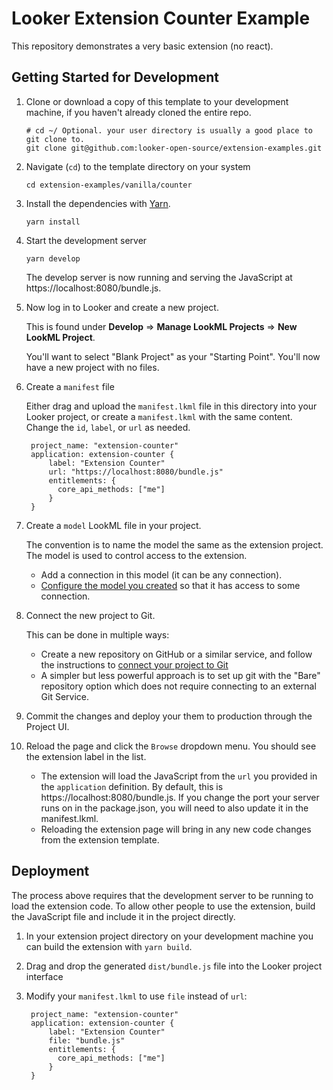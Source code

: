 # Looker Extension Counter Example

This repository demonstrates a very basic extension (no react).

## Getting Started for Development

1. Clone or download a copy of this template to your development machine, if you haven't already cloned the entire repo.

   ```
   # cd ~/ Optional. your user directory is usually a good place to git clone to.
   git clone git@github.com:looker-open-source/extension-examples.git
   ```

2. Navigate (`cd`) to the template directory on your system

   ```
   cd extension-examples/vanilla/counter
   ```

3. Install the dependencies with [Yarn](https://yarnpkg.com/).

   ```
   yarn install
   ```

4. Start the development server

   ```
   yarn develop
   ```

   The develop server is now running and serving the JavaScript at https://localhost:8080/bundle.js.

5. Now log in to Looker and create a new project.

   This is found under **Develop** => **Manage LookML Projects** => **New LookML Project**.

   You'll want to select "Blank Project" as your "Starting Point". You'll now have a new project with no files.

6. Create a `manifest` file

   Either drag and upload the `manifest.lkml` file in this directory into your Looker project, or create a `manifest.lkml` with the same content. Change the `id`, `label`, or `url` as needed.

   ```
    project_name: "extension-counter"
    application: extension-counter {
        label: "Extension Counter"
        url: "https://localhost:8080/bundle.js"
        entitlements: {
          core_api_methods: ["me"]
        }
    }
   ```

7. Create a `model` LookML file in your project.

   The convention is to name the model the same as the extension project. The model is used to control access to the extension.

   - Add a connection in this model (it can be any connection).
   - [Configure the model you created](https://docs.looker.com/data-modeling/getting-started/create-projects#configuring_a_model) so that it has access to some connection.

8. Connect the new project to Git.

   This can be done in multiple ways:

   - Create a new repository on GitHub or a similar service, and follow the instructions to [connect your project to Git](https://docs.looker.com/data-modeling/getting-started/setting-up-git-connection)
   - A simpler but less powerful approach is to set up git with the "Bare" repository option which does not require connecting to an external Git Service.

9. Commit the changes and deploy your them to production through the Project UI.

10. Reload the page and click the `Browse` dropdown menu. You should see the extension label in the list.

    - The extension will load the JavaScript from the `url` you provided in the `application` definition. By default, this is https://localhost:8080/bundle.js. If you change the port your server runs on in the package.json, you will need to also update it in the manifest.lkml.
    - Reloading the extension page will bring in any new code changes from the extension template.

## Deployment

The process above requires that the development server to be running to load the extension code. To allow other people to use the extension, build the JavaScript file and include it in the project directly.

1. In your extension project directory on your development machine you can build the extension with `yarn build`.
2. Drag and drop the generated `dist/bundle.js` file into the Looker project interface
3. Modify your `manifest.lkml` to use `file` instead of `url`:

   ```
    project_name: "extension-counter"
    application: extension-counter {
        label: "Extension Counter"
        file: "bundle.js"
        entitlements: {
          core_api_methods: ["me"]
        }
    }
   ```
